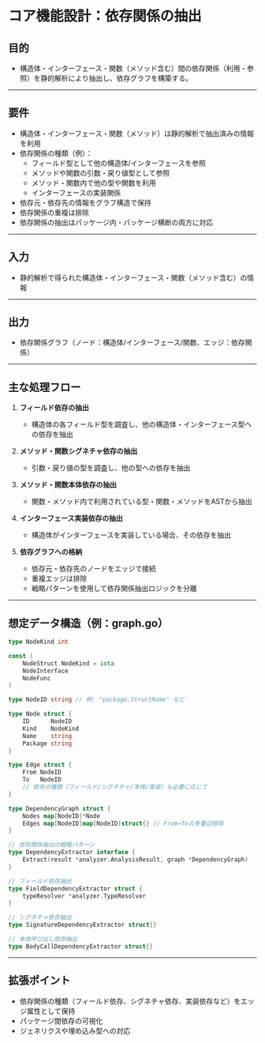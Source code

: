 # コア機能設計：依存関係の抽出

## 目的

- 構造体・インターフェース・関数（メソッド含む）間の依存関係（利用・参照）を静的解析により抽出し、依存グラフを構築する。

---

## 要件

- 構造体・インターフェース・関数（メソッド）は静的解析で抽出済みの情報を利用
- 依存関係の種類（例）：
    - フィールド型として他の構造体/インターフェースを参照
    - メソッドや関数の引数・戻り値型として参照
    - メソッド・関数内で他の型や関数を利用
    - インターフェースの実装関係
- 依存元・依存先の情報をグラフ構造で保持
- 依存関係の重複は排除
- 依存関係の抽出はパッケージ内・パッケージ横断の両方に対応

---

## 入力

- 静的解析で得られた構造体・インターフェース・関数（メソッド含む）の情報

---

## 出力

- 依存関係グラフ（ノード：構造体/インターフェース/関数、エッジ：依存関係）

---

## 主な処理フロー

1. **フィールド依存の抽出**
    - 構造体の各フィールド型を調査し、他の構造体・インターフェース型への依存を抽出

2. **メソッド・関数シグネチャ依存の抽出**
    - 引数・戻り値の型を調査し、他の型への依存を抽出

3. **メソッド・関数本体依存の抽出**
    - 関数・メソッド内で利用されている型・関数・メソッドをASTから抽出

4. **インターフェース実装依存の抽出**
    - 構造体がインターフェースを実装している場合、その依存を抽出

5. **依存グラフへの格納**
    - 依存元・依存先のノードをエッジで接続
    - 重複エッジは排除
    - 戦略パターンを使用して依存関係抽出ロジックを分離

---

## 想定データ構造（例：graph.go）

```go
type NodeKind int

const (
    NodeStruct NodeKind = iota
    NodeInterface
    NodeFunc
)

type NodeID string // 例: "package.StructName" など

type Node struct {
    ID      NodeID
    Kind    NodeKind
    Name    string
    Package string
}

type Edge struct {
    From NodeID
    To   NodeID
    // 依存の種類（フィールド/シグネチャ/本体/実装）も必要に応じて
}

type DependencyGraph struct {
    Nodes map[NodeID]*Node
    Edges map[NodeID]map[NodeID]struct{} // From→Toの多重辺排除
}

// 依存関係抽出の戦略パターン
type DependencyExtractor interface {
    Extract(result *analyzer.AnalysisResult, graph *DependencyGraph)
}

// フィールド依存抽出
type FieldDependencyExtractor struct {
    typeResolver *analyzer.TypeResolver
}

// シグネチャ依存抽出
type SignatureDependencyExtractor struct{}

// 本体呼び出し依存抽出
type BodyCallDependencyExtractor struct{}
```

---

## 拡張ポイント

- 依存関係の種類（フィールド依存、シグネチャ依存、実装依存など）をエッジ属性として保持
- パッケージ間依存の可視化
- ジェネリクスや埋め込み型への対応 
